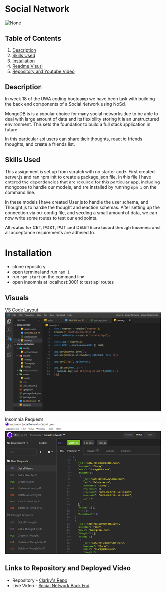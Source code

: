 # Social Network

![None](https://img.shields.io/badge/license-None-blue)
  
## Table of Contents
1. [Description](#description)
2. [Skills Used](#skills-used)
3. [Installation](#installation)
4. [Readme Visual](#visuals)
5. [Repository and Youtube Video](#links-to-repository-and-deployed-video)
  
## Description

In week 18 of the UWA coding bootcamp we have been task with building the back end components of a Social Network using NoSql.

MongoDB is is a popular choice for many social networks due to be able to deal with large amount of data and its flexibility storing it in an unstructured environment. This sets the foundation to build a full stack application in future.

In this particular api users can share their thoughts, react to friends thoughts, and create a friends list.

## Skills Used

This assignment is set up from scratch with no starter code. First created server.js and ran npm init to create a package.json file. In this file I have entered the dependancies that are required for this particular app, including mongoose to handle our models, and are installed by running `npm i` on the command line.

In these models I have created User.js to handle the user schema, and Thought.js to handle the thought and reaction schemas. After setting up the connection via our config file, and seeding a small amount of data, we can now write some routes to test our end points.

All routes for GET, POST, PUT and DELETE are tested through Insomnia and all acceptance requirements are adhered to.

# Installation

- clone repository
- open terminal and run `npm i`
- run `npm start` on the command line 
- open insomnia at localhost:3001 to test api routes

## Visuals

VS Code Layout
![vs code layout](/assets/img/1-folder-layout.png)

Insomnia Requests
![insomnia requests](/assets/img/2-insomnia-requests.png)

## Links to Repository and Deployed Video

- Repository - [Clarky's Repo](https://github.com/Clarky117/Social-Network)
- Live Video - [Social Network Back End](https://www.youtube.com/)